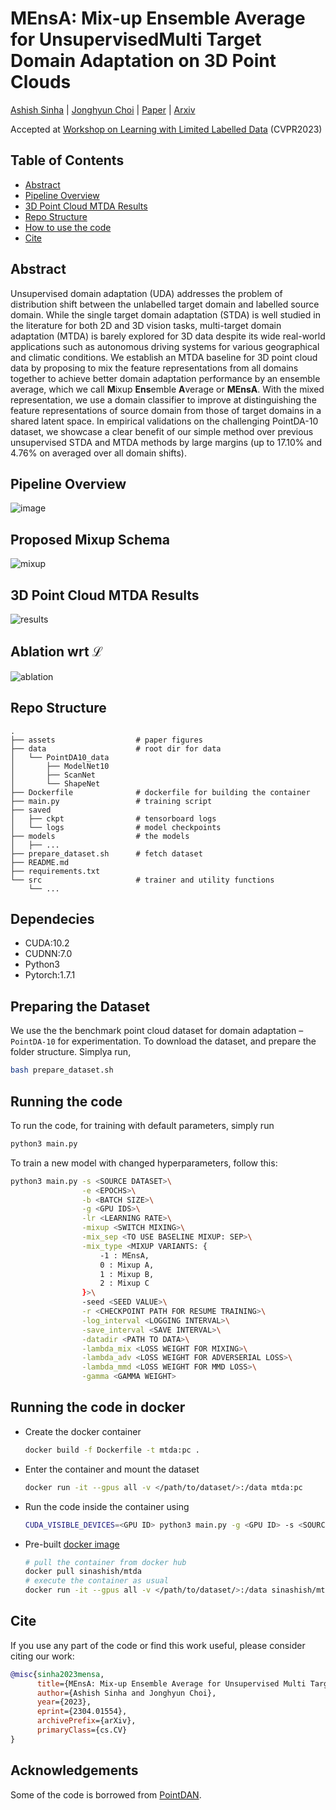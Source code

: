 # MEnsA: Mix-up Ensemble Average for UnsupervisedMulti Target Domain Adaptation on 3D Point Clouds

[Ashish Sinha](https://sinashish.github.io) | [Jonghyun Choi](https://ppolon.github.io) | [Paper](#) | [Arxiv](https://arxiv.org/abs/2304.01554) 

Accepted at [Workshop on Learning with Limited Labelled Data](https://sites.google.com/view/l3d-ivu-2023/overview) (CVPR2023)

## Table of Contents
- [Abstract](#abstract)
- [Pipeline Overview](#pipeline-overview)
- [3D Point Cloud MTDA Results](#3d-point-cloud-mtda-results)
- [Repo Structure](#repo-structure)
- [How to use the code](#running-the-code)
- [Cite](#cite)

## Abstract
<a name="abstract"></a>

Unsupervised domain adaptation (UDA) addresses the problem of distribution shift between the unlabelled target domain and labelled source domain. While the single target domain adaptation (STDA) is well studied in the literature for both 2D and 3D vision tasks, multi-target domain adaptation (MTDA) is barely explored for 3D data despite its wide real-world applications such as autonomous driving systems for various geographical and climatic conditions. We establish an MTDA baseline for 3D point cloud data by proposing to mix the feature representations from all domains together to achieve better domain adaptation performance by an ensemble average, which we call **M**ixup **Ens**emble **A**verage or **MEnsA**. With the mixed representation, we use a domain classifier to improve at distinguishing the feature representations of source domain from those of target domains in a shared latent space. In empirical validations on the challenging PointDA-10 dataset, we showcase a clear benefit of our simple method over previous unsupervised STDA and MTDA methods by large margins (up to 17.10% and 4.76% on averaged over all domain shifts).

<a name="pipeline"></a>

## Pipeline Overview
![image](assets/overview.png)

## Proposed Mixup Schema
![mixup](assets/mtda_schema.png)

<a name = "results"></a>

## 3D Point Cloud MTDA Results 
![results](assets/results.png)

## Ablation wrt $\mathcal{L}$
![ablation](assets/abln.png)

<a name="repo"></a>

## Repo Structure
```
.
├── assets                  # paper figures
├── data                    # root dir for data
│   └── PointDA10_data
│       ├── ModelNet10
│       ├── ScanNet
│       └── ShapeNet
├── Dockerfile              # dockerfile for building the container
├── main.py                 # training script
├── saved
│   ├── ckpt                # tensorboard logs
│   └── logs                # model checkpoints
├── models                  # the models
│   ├── ...
├── prepare_dataset.sh      # fetch dataset
├── README.md
├── requirements.txt        
└── src                     # trainer and utility functions
    └── ...
```

## Dependecies
- CUDA:10.2
- CUDNN:7.0
- Python3
- Pytorch:1.7.1
  
## Preparing the Dataset

We use the the benchmark point cloud dataset for domain adaptation – `PointDA-10`  for experimentation.
To download the dataset, and prepare the folder structure. Simplya run,

```bash
bash prepare_dataset.sh
```
## Running the code
<a name="code"></a>

To run the code, for training with default parameters, simply run

```bash
python3 main.py
```

To train a new model with changed hyperparameters, follow this:

```bash
python3 main.py -s <SOURCE DATASET>\
                -e <EPOCHS>\
                -b <BATCH SIZE>\
                -g <GPU IDS>\
                -lr <LEARNING RATE>\
                -mixup <SWITCH MIXING>\
                -mix_sep <TO USE BASELINE MIXUP: SEP>\
                -mix_type <MIXUP VARIANTS: {
                    -1 : MEnsA,
                    0 : Mixup A,
                    1 : Mixup B,
                    2 : Mixup C
                }>\
                -seed <SEED VALUE>\
                -r <CHECKPOINT PATH FOR RESUME TRAINING>\
                -log_interval <LOGGING INTERVAL>\
                -save_interval <SAVE INTERVAL>\
                -datadir <PATH TO DATA>\
                -lambda_mix <LOSS WEIGHT FOR MIXING>\
                -lambda_adv <LOSS WEIGHT FOR ADVERSERIAL LOSS>\
                -lambda_mmd <LOSS WEIGHT FOR MMD LOSS>\
                -gamma <GAMMA WEIGHT>
```

## Running the code in docker

- Create the docker container
    ```bash
    docker build -f Dockerfile -t mtda:pc .
    ```
- Enter the container and mount the dataset 
    ```bash
    docker run -it --gpus all -v </path/to/dataset/>:/data mtda:pc
    ```
- Run the code inside the container using
    ```bash
    CUDA_VISIBLE_DEVICES=<GPU ID> python3 main.py -g <GPU ID> -s <SOURCE DATASET> -mixup 
    ```
- Pre-built [docker image](https://hub.docker.com/r/sinashish/mtda)
    ```bash
    # pull the container from docker hub
    docker pull sinashish/mtda
    # execute the container as usual
    docker run -it --gpus all -v </path/to/dataset/>:/data sinashish/mtda:latest
    ```
<!--
## Pretrained Models

The pretrained models for the experiments are available [here](https://drive.google.com/drive/folders/183RIEz7IpesWSk39rCBIbrg4Wn1Yj62L?usp=sharing).
-->

<a name="cite"></a>
## Cite

If you use any part of the code or find this work useful, please consider citing our work:
```bibtex
@misc{sinha2023mensa,
      title={MEnsA: Mix-up Ensemble Average for Unsupervised Multi Target Domain Adaptation on 3D Point Clouds}, 
      author={Ashish Sinha and Jonghyun Choi},
      year={2023},
      eprint={2304.01554},
      archivePrefix={arXiv},
      primaryClass={cs.CV}
}
```

## Acknowledgements

Some of the code is borrowed from [PointDAN](https://github.com/canqin001/PointDAN). 
